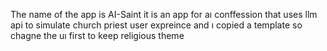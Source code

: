 The name of the app is AI-Saint it is an app for aı conffession that uses llm api to simulate church priest user expreince and ı copied a template so chagne the uı first to keep religious theme 